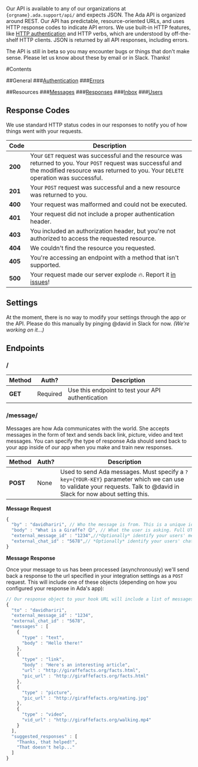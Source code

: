 Our API is available to any of our organizations at `{orgname}.ada.support/api/` and expects JSON. The Ada API is organized around REST. Our API has predictable, resource-oriented URLs, and uses HTTP response codes to indicate API errors. We use built-in HTTP features, like [HTTP authentication](authentication.md) and HTTP verbs, which are understood by off-the-shelf HTTP clients. JSON is returned by all API responses, including errors.

The API is still in beta so you may encounter bugs or things that don't make sense. Please let us know about these by email or in Slack. Thanks!

#Contents

##General
###[Authentication](authentication.md)
###[Errors](errors.md)

##Resources
###[Messages](messages.md)
###[Responses](responses.md)
###[Inbox](inbox.md)
###[Users](users.md)

## Response Codes
We use standard HTTP status codes in our responses to notify you of how things went with your requests.

Code | Description
--- | ---
**200** | Your `GET` request was successful and the resource was returned to you. Your `POST` request was successful and the modified resource was returned to you. Your `DELETE` operation was successful.
**201** | Your `POST` request was successful and a new resource was returned to you.
**400** | Your request was malformed and could not be executed.
**401** | Your request did not include a proper authentication header.
**403** | You included an authorization header, but you're not authorized to access the requested resource.
**404** | We couldn't find the resource you requested.
**405** | You're accessing an endpoint with a method that isn't supported.
**500** | Your request made our server explode :fire:. Report it [in issues](https://github.com/AdaSupport/api/issues)!

## Settings
At the moment, there is no way to modify your settings through the app or the API. Please do this manually by pinging @david in Slack for now. _(We're working on it...)_

## Endpoints
### /
Method | Auth? | Description
--- | --- | --- 
**GET** | Required | Use this endpoint to test your API authentication

### /message/
Messages are how Ada communicates with the world. She accepts messages in the form of text and sends back link, picture, video and text messages. You can specify the type of response Ada should send back to your app inside of _our_ app when you make and train new responses.

Method | Auth? | Description
--- | --- | --- 
**POST** | None | Used to send Ada messages. Must specify a `?key={YOUR-KEY}` parameter which we can use to validate your requests. Talk to @david in Slack for now about setting this.

**Message Request**
```js
{
  "by" : "davidhariri", // Who the message is from. This is a unique identifier which you specify and use to direct the response we make back to the user who made the message
  "body" : "What is a Giraffe? 😊", // What the user is asking. Full UTF-8 support including Emoji.
  "external_message_id" : "1234",//*Optionally* identify your users' message. We'll pass back this id with our response to you if you specify it.
  "external_chat_id" : "5678",// *Optionally* identify your users' chat (if you support multiple chats for each user). We'll pass back this id with our response to you if you specify it.
}
```

**Message Response**

Once your message to us has been processed (asynchronously) we'll send back a response to the url specified in your integration settings as a `POST` request. This will include one of these objects (depending on how you configured your response in Ada's app):

```js
// Our response object to your hook URL will include a list of messages in response to the original message from your user
{
  "to" : "davidhariri",
  "external_message_id" : "1234",
  "external_chat_id" : "5678",
  "messages" : [
    {
      "type" : "text",
      "body" : "Hello there!"
    },
    {
      "type" : "link",
      "body" : "Here's an interesting article",
      "url" : "http://giraffefacts.org/facts.html",
      "pic_url" : "http://giraffefacts.org/facts.html"
    },
    {
      "type" : "picture",
      "pic_url" : "http://giraffefacts.org/eating.jpg"
    },
    {
      "type" : "video",
      "vid_url" : "http://giraffefacts.org/walking.mp4"
    }
  ],
  "suggested_responses" : [
    "Thanks, that helped!",
    "That doesn't help..."
  ]
}
```

